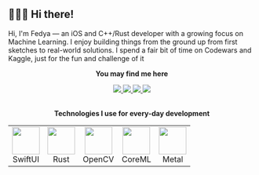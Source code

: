## 🏄🏻‍♂️ Hi there!
<p>Hi, I'm Fedya — an iOS and C++/Rust developer with a growing focus on Machine Learning. I enjoy building things from the ground up from first sketches to real-world solutions. I spend a fair bit of time on Codewars and Kaggle, just for the fun and challenge of it</p>

<div align="center">
  <p><b>You may find me here</b></p>
  <a href="https://www.linkedin.com/in/fskatkov/">
    <img src="https://img.shields.io/badge/LinkedIn-0032A0?style=for-the-badge&labelColor=black" />
  </a>
  <a href="https://leetcode.com/u/charming_whaley/">
    <img src="https://img.shields.io/badge/Leetcode-FFA116?style=for-the-badge&labelColor=black" />
  </a>
  <a href="https://www.codewars.com/users/charming_whaley">
    <img src="https://img.shields.io/badge/Codewars-B1361E?style=for-the-badge&labelColor=black" />
  </a>
  <a href="https://www.kaggle.com/fedyakatkov">
    <img src="https://img.shields.io/badge/Kaggle-20BEFF?style=for-the-badge&labelColor=black&logoColor=20BEFF" />
  </a>
</div>

<br />

<p align="center"><b>Technologies I use for every-day development</b></p>
<table align="center">
  <tr>
    <td align="center">
      <img src="https://developer.apple.com/assets/elements/icons/swiftui/swiftui-96x96_2x.png" width="56px"><br/>SwiftUI
    </td>
    <td align="center">
      <img src="https://cdn.simpleicons.org/rust/FAA918" width="56px"><br/>Rust
    </td>
    <td align="center">
      <img src="https://cdn.simpleicons.org/opencv/5C3EE8" width="56px"><br />OpenCV
    </td>
    <td align="center">
      <img src="https://developer.apple.com/assets/elements/icons/core-ml/core-ml-128x128_2x.png" width="56px"><br/>CoreML
    </td>
    <td align="center">
      <img src="https://developer.apple.com/assets/elements/icons/metal/metal-96x96_2x.png" width="56px"><br/>Metal
    </td>
  </tr>
</table>
